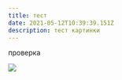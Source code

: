 ```yaml
---
title: тест
date: 2021-05-12T10:39:39.151Z
description: тест картинки
---
```

проверка

![](/images/avatar1.jpg)